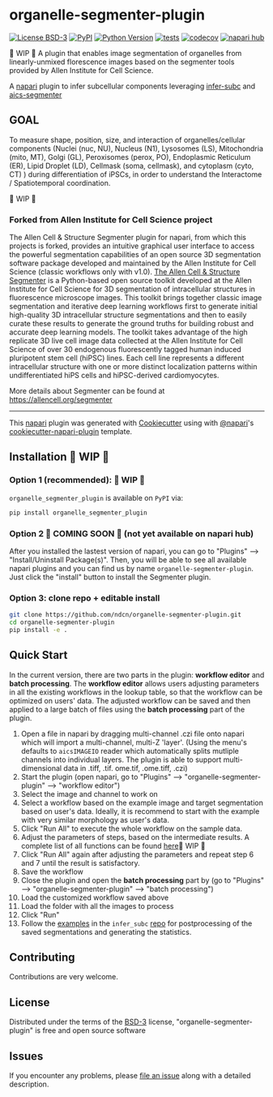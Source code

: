 # organelle-segmenter-plugin

[![License BSD-3](https://img.shields.io/pypi/l/organelle-segmenter-plugin.svg?color=green)](https://github.com/ergonyc/organelle-segmenter-plugin/raw/main/LICENSE)
[![PyPI](https://img.shields.io/pypi/v/organelle-segmenter-plugin.svg?color=green)](https://pypi.org/project/organelle-segmenter-plugin)
[![Python Version](https://img.shields.io/pypi/pyversions/organelle-segmenter-plugin.svg?color=green)](https://python.org)
[![tests](https://github.com/ergonyc/organelle-segmenter-plugin/workflows/tests/badge.svg)](https://github.com/ergonyc/organelle-segmenter-plugin/actions)
[![codecov](https://codecov.io/gh/ergonyc/organelle-segmenter-plugin/branch/main/graph/badge.svg)](https://codecov.io/gh/ergonyc/organelle-segmenter-plugin)
[![napari hub](https://img.shields.io/endpoint?url=https://api.napari-hub.org/shields/organelle-segmenter-plugin)](https://napari-hub.org/plugins/organelle-segmenter-plugin)

 🚧 WIP 🚧
A plugin that enables image segmentation of organelles from linearly-unmixed florescence images based on the segmenter tools provided by Allen Institute for Cell Science. 

A [napari](https://napari.org/stable/) plugin to infer subcellular components leveraging [infer-subc](https://github.com/ergonyc/infer-subc) and [aics-segmenter]( https://allencell.org/segmenter )

## GOAL
To measure shape, position, size, and interaction of  organelles/cellular components (Nuclei (nuc, NU), Nucleus (N1), Lysosomes (LS), Mitochondria (mito, MT), Golgi (GL), Peroxisomes (perox, PO), Endoplasmic Reticulum (ER), Lipid Droplet (LD), Cellmask (soma, cellmask), and cytoplasm (cyto, CT) ) during differentiation of iPSCs, in order to understand the Interactome / Spatiotemporal coordination.

🚧 WIP 🚧
 
### Forked from Allen Institute for Cell Science project
The Allen Cell & Structure Segmenter plugin for napari, from which this projects is forked, provides an intuitive graphical user interface to access the powerful segmentation capabilities of an open source 3D segmentation software package developed and maintained by the Allen Institute for Cell Science (classic workflows only with v1.0). ​[The Allen Cell & Structure Segmenter](https://allencell.org/segmenter) is a Python-based open source toolkit developed at the Allen Institute for Cell Science for 3D segmentation of intracellular structures in fluorescence microscope images. This toolkit brings together classic image segmentation and iterative deep learning workflows first to generate initial high-quality 3D intracellular structure segmentations and then to easily curate these results to generate the ground truths for building robust and accurate deep learning models. The toolkit takes advantage of the high replicate 3D live cell image data collected at the Allen Institute for Cell Science of over 30 endogenous fluorescently tagged human induced pluripotent stem cell (hiPSC) lines. Each cell line represents a different intracellular structure with one or more distinct localization patterns within undifferentiated hiPS cells and hiPSC-derived cardiomyocytes.

More details about Segmenter can be found at https://allencell.org/segmenter

----------------------------------

This [napari] plugin was generated with [Cookiecutter] using with [@napari]'s [cookiecutter-napari-plugin] template.

<!--
Don't miss the full getting started guide to set up your new package:
https://github.com/napari/cookiecutter-napari-plugin#getting-started

and review the napari docs for plugin developers:
https://napari.org/docs/plugins/index.html
-->

## Installation 🚧 WIP 🚧

### Option 1 (recommended): 🚧 WIP 🚧
`organelle_segmenter_plugin` is  available on `PyPI` via: 

```bash
pip install organelle_segmenter_plugin
```
### Option 2 🚧 COMING SOON 🚧 (not yet available on napari hub)

After you installed the lastest version of napari, you can go to "Plugins" --> "Install/Uninstall Package(s)". Then, you will be able to see all available napari plugins and you can find us by name `organelle-segmenter-plugin`. Just click the "install" button to install the Segmenter plugin.

### Option 3: clone repo + editable install

```bash
git clone https://github.com/ndcn/organelle-segmenter-plugin.git
cd organelle-segmenter-plugin
pip install -e .
```
## Quick Start

In the current version, there are two parts in the plugin: **workflow editor** and **batch processing**. The **workflow editor** allows users adjusting parameters in all the existing workflows in the lookup table, so that the workflow can be optimized on users' data. The adjusted workflow can be saved and then applied to a large batch of files using the **batch processing** part of the plugin. 

1. Open a file in napari by dragging multi-channel .czi file onto napari which will import a multi-channel, multi-Z 'layer'. (Using the menu's defaults to `aicsIMAGEIO` reader which automatically splits mutliple channels into individual layers.  The plugin is able to support multi-dimensional data in .tiff, .tif. ome.tif, .ome.tiff, .czi)
2. Start the plugin (open napari, go to "Plugins" --> "organelle-segmenter-plugin" --> "workflow editor")
3. Select the image and channel to work on
4. Select a workflow based on the example image and target segmentation based on user's data. Ideally, it is recommend to start with the example with very similar morphology as user's data.
5. Click "Run All" to execute the whole workflow on the sample data.
6. Adjust the parameters of steps, based on the intermediate results.  A complete list of all functions can be found [here](https://github.com/ndcn/infer-subc/blob/main/infer_subc/organelles_config/function_params.md)🚧 WIP 🚧
7. Click "Run All" again after adjusting the parameters and repeat step 6 and 7 until the result is satisfactory.
8. Save the workflow
9. Close the plugin and open the **batch processing** part by (go to "Plugins" --> "organelle-segmenter-plugin" --> "batch processing")
10. Load the customized workflow saved above 
11. Load the folder with all the images to process
12. Click "Run"
13. Follow the [examples](https://github.com/ndcn/infer-subc/blob/main/notebooks/14_final_workflow.ipynb) in the `infer_subc` [repo](https://github.com/ndcn/infer-subc/) for postprocessing of the saved segmentations and generating the statistics.  

## Contributing

Contributions are very welcome. 

## License

Distributed under the terms of the [BSD-3] license,
"organelle-segmenter-plugin" is free and open source software

## Issues

If you encounter any problems, please [file an issue] along with a detailed description.

[napari]: https://github.com/napari/napari
[Cookiecutter]: https://github.com/audreyr/cookiecutter
[@napari]: https://github.com/napari
[MIT]: http://opensource.org/licenses/MIT
[BSD-3]: http://opensource.org/licenses/BSD-3-Clause
[cookiecutter-napari-plugin]: https://github.com/napari/cookiecutter-napari-plugin
[file an issue]: https://github.com/ndcn/organelle-segmenter-plugin/issues
[napari]: https://github.com/napari/napari
[pip]: https://pypi.org/project/pip/
[PyPI]: https://pypi.org/
